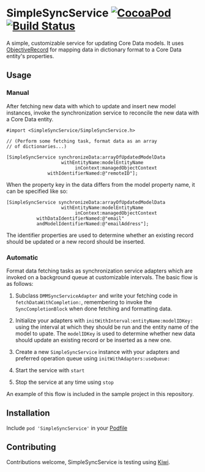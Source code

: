 # SimpleSyncService [![CocoaPod][pd-bdg]][pd] [![Build Status][ci-bdg]][ci]

[pd-bdg]: https://img.shields.io/cocoapods/v/SimpleSyncService.svg
[pd]: http://cocoadocs.org/docsets/SimpleSyncService
[ci-bdg]: https://travis-ci.org/kattrali/SimpleSyncService.svg
[ci]: https://travis-ci.org/kattrali/SimpleSyncService

A simple, customizable service for updating Core Data models. It uses [ObjectiveRecord](https://github.com/supermarin/ObjectiveRecord) for mapping data in dictionary format to a Core Data entity's properties.


## Usage

### Manual

After fetching new data with which to update and insert new model instances, invoke the synchronization service to reconcile the new data with a Core Data entity.


    #import <SimpleSyncService/SimpleSyncService.h>
    
    // (Perform some fetching task, format data as an array
    // of dictionaries...)
    
    [SimpleSyncService synchronizeData:arrayOfUpdatedModelData
                        withEntityName:modelEntityName
                             inContext:managedObjectContext
                   withIdentifierNamed:@"remoteID"];

When the property key in the data differs from the model property name, it can be specified like so:

    [SimpleSyncService synchronizeData:arrayOfUpdatedModelData
                        withEntityName:modelEntityName
                             inContext:managedObjectContext
               withDataIdentifierNamed:@"email"
               andModelIdentifierNamed:@"emailAddress"];


The identifier properties are used to determine whether an existing record should be updated or a new record should be inserted.

### Automatic

Format data fetching tasks as synchronization service adapters which are invoked on a background queue at customizable intervals. The basic flow is as follows:

1. Subclass `DMMSyncServiceAdapter` and write your fetching code in `fetchDataWithCompletion:`, remembering to invoke the `SyncCompletionBlock` when done fetching and formatting data.

2. Initialize your adapters with `initWithInterval:entityName:modelIDKey:` using the interval at which they should be run and the entity name of the model to upate. The `modelIDKey` is used to determine whether new data should update an existing record or be inserted as a new one.

3. Create a new `SimpleSyncService` instance with your adapters and preferred operation queue using `initWithAdapters:useQueue:`

4. Start the service with `start`

5. Stop the service at any time using `stop`

An example of this flow is included in the sample project in this repository.


## Installation

Include `pod 'SimpleSyncService'` in your [Podfile](http://cocoapods.org)


## Contributing

Contributions welcome, SimpleSyncService is testing using [Kiwi](https://github.com/allending/Kiwi).
